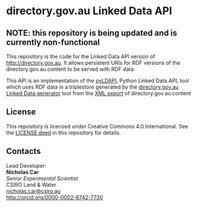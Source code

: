 # directory.gov.au Linked Data API

## NOTE: this repository is being updated and is currently non-functional

This repository is the code for the Linked Data API version of <http://directory.gov.au>. It allows persistent URIs for RDF versions of the directory.gov.au content to be served with RDF data.

This API is an implementation of the [pyLDAPI](https://github.com/CSIRO-enviro-informatics/pyldapi), Python Linked Data API, tool which uses RDF data in a triplestore generated by the [directory.gov.au Linked Data generator](https://github.com/AGLDWG/directory.gov.au-ld-generator) tool from the [XML export](https://data.gov.au/dataset/directory-gov-au-export) of directory.gov.au content 


## License
This repository is licensed under Creative Commons 4.0 International. See the [LICENSE deed](LICENSE) in this repository for details.


## Contacts
Lead Developer:  
**Nicholas Car**  
*Senior Experimental Scientist*  
CSIRO Land & Water  
<nicholas.car@csiro.au>  
<http://orcid.org/0000-0002-8742-7730>

